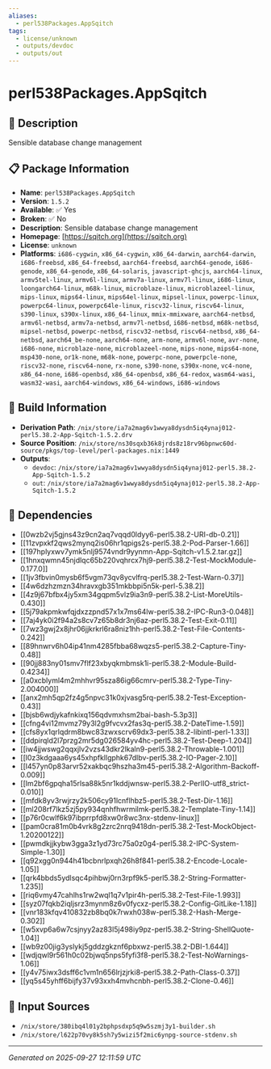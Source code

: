 ```yaml
---
aliases:
  - perl538Packages.AppSqitch
tags:
  - license/unknown
  - outputs/devdoc
  - outputs/out
---
```


# perl538Packages.AppSqitch

## 📝 Description

Sensible database change management

## 📋 Package Information

- **Name**: `perl538Packages.AppSqitch`
- **Version**: `1.5.2`
- **Available**: ✅ Yes
- **Broken**: ✅ No
- **Description**: Sensible database change management
- **Homepage**: [https://sqitch.org](https://sqitch.org)
- **License**: `unknown`
- **Platforms**: `i686-cygwin`, `x86_64-cygwin`, `x86_64-darwin`, `aarch64-darwin`, `i686-freebsd`, `x86_64-freebsd`, `aarch64-freebsd`, `aarch64-genode`, `i686-genode`, `x86_64-genode`, `x86_64-solaris`, `javascript-ghcjs`, `aarch64-linux`, `armv5tel-linux`, `armv6l-linux`, `armv7a-linux`, `armv7l-linux`, `i686-linux`, `loongarch64-linux`, `m68k-linux`, `microblaze-linux`, `microblazeel-linux`, `mips-linux`, `mips64-linux`, `mips64el-linux`, `mipsel-linux`, `powerpc-linux`, `powerpc64-linux`, `powerpc64le-linux`, `riscv32-linux`, `riscv64-linux`, `s390-linux`, `s390x-linux`, `x86_64-linux`, `mmix-mmixware`, `aarch64-netbsd`, `armv6l-netbsd`, `armv7a-netbsd`, `armv7l-netbsd`, `i686-netbsd`, `m68k-netbsd`, `mipsel-netbsd`, `powerpc-netbsd`, `riscv32-netbsd`, `riscv64-netbsd`, `x86_64-netbsd`, `aarch64_be-none`, `aarch64-none`, `arm-none`, `armv6l-none`, `avr-none`, `i686-none`, `microblaze-none`, `microblazeel-none`, `mips-none`, `mips64-none`, `msp430-none`, `or1k-none`, `m68k-none`, `powerpc-none`, `powerpcle-none`, `riscv32-none`, `riscv64-none`, `rx-none`, `s390-none`, `s390x-none`, `vc4-none`, `x86_64-none`, `i686-openbsd`, `x86_64-openbsd`, `x86_64-redox`, `wasm64-wasi`, `wasm32-wasi`, `aarch64-windows`, `x86_64-windows`, `i686-windows`

## 🔧 Build Information

- **Derivation Path**: `/nix/store/ia7a2mag6v1wwya8dysdn5iq4ynaj012-perl5.38.2-App-Sqitch-1.5.2.drv`
- **Source Position**: `/nix/store/ns30sqxb36k8jrds8z18rv96bpnwc60d-source/pkgs/top-level/perl-packages.nix:1449`
- **Outputs**:
  - `devdoc`:  `/nix/store/ia7a2mag6v1wwya8dysdn5iq4ynaj012-perl5.38.2-App-Sqitch-1.5.2`
  - `out`:  `/nix/store/ia7a2mag6v1wwya8dysdn5iq4ynaj012-perl5.38.2-App-Sqitch-1.5.2`

## 🔗 Dependencies

- [[0wzb2vj5gjns43z9cn2aq7vqqd0ldyy6-perl5.38.2-URI-db-0.21]]
- [[11zvpxkf2qws2mynq2is06hr1qpigs2s-perl5.38.2-Pod-Parser-1.66]]
- [[197hplyxwv7ymk5nlj9574vndr9yynmn-App-Sqitch-v1.5.2.tar.gz]]
- [[1hnxqwmn45njdlqc65b220vqhrcx7hj9-perl5.38.2-Test-MockModule-0.177.0]]
- [[1jv3fbvin0mysb6f5vgm73qv8ycvlfrq-perl5.38.2-Test-Warn-0.37]]
- [[4w6dzhzmzn34hravxgb351mkbbpi5n5k-perl-5.38.2]]
- [[4z9j67bfbx4jy5xm34gqpm5vlz9ia3n9-perl5.38.2-List-MoreUtils-0.430]]
- [[5j79akpmkwfqjdxzzpnd57x1x7ms64lw-perl5.38.2-IPC-Run3-0.048]]
- [[7aj4yk0i2f94a2s8cv7z65b8dr3nj6az-perl5.38.2-Test-Exit-0.11]]
- [[7wz3gwj2x8jhr06jjkrkrl6ra8niz1hh-perl5.38.2-Test-File-Contents-0.242]]
- [[89hnwrv6h04ip41nm4285fbba68wqzs5-perl5.38.2-Capture-Tiny-0.48]]
- [[90jj883ny01smv7flf23xbyqkmbmsk1i-perl5.38.2-Module-Build-0.4234]]
- [[a0xcblyml4m2mhhvr95sza86ig66cmrv-perl5.38.2-Type-Tiny-2.004000]]
- [[anx2mh5qp2fz4g5npvc31k0xjvasg5rq-perl5.38.2-Test-Exception-0.43]]
- [[bjsb6wdjykafnkixq156qdvmxhsm2bai-bash-5.3p3]]
- [[cfng4vi12mvmz79y3l2g9fvcvx2fas3q-perl5.38.2-DateTime-1.59]]
- [[cfs8yx1qrlqdrm8bwc83zwxscrv69dx3-perl5.38.2-libintl-perl-1.33]]
- [[ddpirqld2l7przg2mr5dg026584yv4hc-perl5.38.2-Test-Deep-1.204]]
- [[iw4jjwswg2qqxjlv2vzs43dkr2lkaln9-perl5.38.2-Throwable-1.001]]
- [[l0z3kdgaaa6ys45xhpfkllgphk67dlbv-perl5.38.2-IO-Pager-2.10]]
- [[l457yn0p83arvr52xakbqc9hszha3m45-perl5.38.2-Algorithm-Backoff-0.009]]
- [[lm2bf6gpqha15rlsa88k5nr1kddjwnsw-perl5.38.2-PerlIO-utf8_strict-0.010]]
- [[mfdk8yv3rwjrzy2k506cy91lcnflhbz5-perl5.38.2-Test-Dir-1.16]]
- [[ml208rf7lkz5zj5py934qnhfhwrmilmk-perl5.38.2-Template-Tiny-1.14]]
- [[p76r0cwlf6k97ibprrpfd8xw0r8wc3nx-stdenv-linux]]
- [[pam0cra81m0b4vrk8g2zrc2nrq9418dn-perl5.38.2-Test-MockObject-1.20200122]]
- [[pwmdkjjkybw3gga3z1yd73rc75a0z0g4-perl5.38.2-IPC-System-Simple-1.30]]
- [[q92xgg0n944h41bcbnrlpxqh26h8f841-perl5.38.2-Encode-Locale-1.05]]
- [[qrk4bbds5ydlsqc4pihbwj0rn3rpf9k5-perl5.38.2-String-Formatter-1.235]]
- [[riq6vmy47cahlhs1rw2wql1q7v1pir4h-perl5.38.2-Test-File-1.993]]
- [[syz07fqkb2iqljsrz3mynm8z6v0fycxz-perl5.38.2-Config-GitLike-1.18]]
- [[vnr183kfqv410832zb8bq0k7rwxh038w-perl5.38.2-Hash-Merge-0.302]]
- [[w5xvp6a6w7csjnyy2az83l5j498iy9pz-perl5.38.2-String-ShellQuote-1.04]]
- [[wb9z00jig3yslykj5gddzgkznf6pbxwz-perl5.38.2-DBI-1.644]]
- [[wdjqwl9r561h0c02bjwq5nps5fyfi3f8-perl5.38.2-Test-NoWarnings-1.06]]
- [[y4v75iwx3dsff6c1vm1n656lrjzjrki8-perl5.38.2-Path-Class-0.37]]
- [[yq5s45yhff6bijfy37v93xxh4mvhcnbh-perl5.38.2-Clone-0.46]]

## 📁 Input Sources

- `/nix/store/380ibq4l01y2bphpsdxp5q9w5szmj3y1-builder.sh`
- `/nix/store/l622p70vy8k5sh7y5wizi5f2mic6ynpg-source-stdenv.sh`

---
*Generated on 2025-09-27 12:11:59 UTC*

